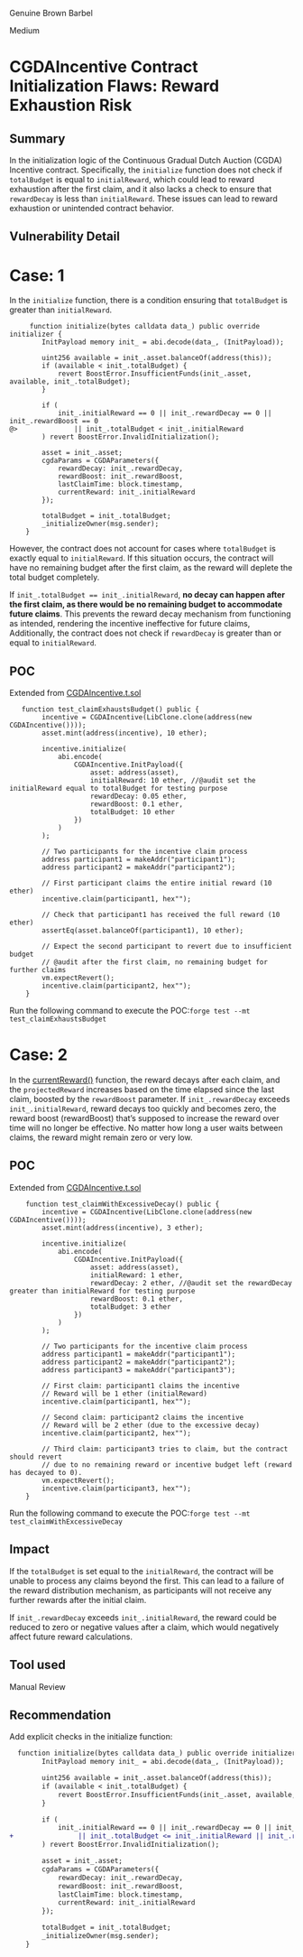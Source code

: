 Genuine Brown Barbel

Medium

# CGDAIncentive Contract Initialization Flaws: Reward Exhaustion Risk

## Summary
In the initialization logic of the Continuous Gradual Dutch Auction (CGDA) Incentive contract. Specifically, the `initialize` function does not check if `totalBudget` is equal to `initialReward`, which could lead to reward exhaustion after the first claim, and it also lacks a check to ensure that `rewardDecay` is less than `initialReward`. These issues can lead to reward exhaustion or unintended contract behavior.

## Vulnerability Detail
# Case: 1
In the `initialize` function, there is a condition ensuring that `totalBudget` is greater than `initialReward`. 
```solidity
     function initialize(bytes calldata data_) public override initializer {
        InitPayload memory init_ = abi.decode(data_, (InitPayload));

        uint256 available = init_.asset.balanceOf(address(this));
        if (available < init_.totalBudget) {
            revert BoostError.InsufficientFunds(init_.asset, available, init_.totalBudget);
        }

        if (
            init_.initialReward == 0 || init_.rewardDecay == 0 || init_.rewardBoost == 0
@>              || init_.totalBudget < init_.initialReward
        ) revert BoostError.InvalidInitialization();

        asset = init_.asset;
        cgdaParams = CGDAParameters({
            rewardDecay: init_.rewardDecay,
            rewardBoost: init_.rewardBoost,
            lastClaimTime: block.timestamp,
            currentReward: init_.initialReward
        });

        totalBudget = init_.totalBudget;
        _initializeOwner(msg.sender);
    }

```
However, the contract does not account for cases where `totalBudget` is exactly equal to `initialReward`. If this situation occurs, the contract will have no remaining budget after the first claim, as the reward will deplete the total budget completely.

If `init_.totalBudget == init_.initialReward`, **no decay can happen after the first claim, as there would be no remaining budget to accommodate future claims**. This prevents the reward decay mechanism from functioning as intended, rendering the incentive ineffective for future claims, Additionally, the contract does not check if `rewardDecay` is greater than or equal to `initialReward`.

## POC
Extended from [CGDAIncentive.t.sol](https://github.com/sherlock-audit/2024-06-boost-aa-wallet/blob/78930f2ed6570f30e356b5529bd4bcbe5194eb8b/boost-protocol/packages/evm/test/incentives/CGDAIncentive.t.sol#L17)
```solidity
   function test_claimExhaustsBudget() public {
        incentive = CGDAIncentive(LibClone.clone(address(new CGDAIncentive())));
        asset.mint(address(incentive), 10 ether);

        incentive.initialize(
            abi.encode(
                CGDAIncentive.InitPayload({
                    asset: address(asset),
                    initialReward: 10 ether, //@audit set the initialReward equal to totalBudget for testing purpose
                    rewardDecay: 0.05 ether,
                    rewardBoost: 0.1 ether,
                    totalBudget: 10 ether
                })
            )
        );

        // Two participants for the incentive claim process
        address participant1 = makeAddr("participant1");
        address participant2 = makeAddr("participant2");

        // First participant claims the entire initial reward (10 ether)
        incentive.claim(participant1, hex"");

        // Check that participant1 has received the full reward (10 ether)
        assertEq(asset.balanceOf(participant1), 10 ether);

        // Expect the second participant to revert due to insufficient budget
        // @audit after the first claim, no remaining budget for further claims
        vm.expectRevert();
        incentive.claim(participant2, hex"");
    }
```
Run the following command to execute the POC:`forge test --mt test_claimExhaustsBudget`

# Case: 2
In the [currentReward()](https://github.com/sherlock-audit/2024-06-boost-aa-wallet/blob/78930f2ed6570f30e356b5529bd4bcbe5194eb8b/boost-protocol/packages/evm/contracts/incentives/CGDAIncentive.sol#L123-L131) function, the reward decays after each claim, and the `projectedReward` increases based on the time elapsed since the last claim, boosted by the `rewardBoost` parameter. If `init_.rewardDecay` exceeds `init_.initialReward`, reward decays too quickly and becomes zero, the reward boost (rewardBoost) that’s supposed to increase the reward over time will no longer be effective. No matter how long a user waits between claims, the reward might remain zero or very low.

## POC
Extended from [CGDAIncentive.t.sol](https://github.com/sherlock-audit/2024-06-boost-aa-wallet/blob/78930f2ed6570f30e356b5529bd4bcbe5194eb8b/boost-protocol/packages/evm/test/incentives/CGDAIncentive.t.sol#L17)
```solidity
    function test_claimWithExcessiveDecay() public {
        incentive = CGDAIncentive(LibClone.clone(address(new CGDAIncentive())));
        asset.mint(address(incentive), 3 ether);

        incentive.initialize(
            abi.encode(
                CGDAIncentive.InitPayload({
                    asset: address(asset),
                    initialReward: 1 ether,
                    rewardDecay: 2 ether, //@audit set the rewardDecay greater than initialReward for testing purpose
                    rewardBoost: 0.1 ether,
                    totalBudget: 3 ether
                })
            )
        );

        // Two participants for the incentive claim process
        address participant1 = makeAddr("participant1");
        address participant2 = makeAddr("participant2");
        address participant3 = makeAddr("participant3");

        // First claim: participant1 claims the incentive
        // Reward will be 1 ether (initialReward)
        incentive.claim(participant1, hex"");

        // Second claim: participant2 claims the incentive
        // Reward will be 2 ether (due to the excessive decay)
        incentive.claim(participant2, hex"");

        // Third claim: participant3 tries to claim, but the contract should revert
        // due to no remaining reward or incentive budget left (reward has decayed to 0).
        vm.expectRevert();
        incentive.claim(participant3, hex"");
    }
```
Run the following command to execute the POC:`forge test --mt test_claimWithExcessiveDecay`

## Impact
If the `totalBudget` is set equal to the `initialReward`, the contract will be unable to process any claims beyond the first. This can lead to a failure of the reward distribution mechanism, as participants will not receive any further rewards after the initial claim. 

If `init_.rewardDecay` exceeds `init_.initialReward`, the reward could be reduced to zero or negative values after a claim, which would negatively affect future reward calculations.


## Tool used

Manual Review

## Recommendation
Add explicit checks in the initialize function:

```diff
  function initialize(bytes calldata data_) public override initializer {
        InitPayload memory init_ = abi.decode(data_, (InitPayload));

        uint256 available = init_.asset.balanceOf(address(this));
        if (available < init_.totalBudget) {
            revert BoostError.InsufficientFunds(init_.asset, available, init_.totalBudget);
        }

        if (
            init_.initialReward == 0 || init_.rewardDecay == 0 || init_.rewardBoost == 0
+                || init_.totalBudget <= init_.initialReward || init_.rewardDecay >= init_.initialReward 
        ) revert BoostError.InvalidInitialization();

        asset = init_.asset;
        cgdaParams = CGDAParameters({
            rewardDecay: init_.rewardDecay,
            rewardBoost: init_.rewardBoost,
            lastClaimTime: block.timestamp,
            currentReward: init_.initialReward
        });

        totalBudget = init_.totalBudget;
        _initializeOwner(msg.sender);
    }

```